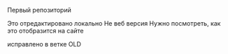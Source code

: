 Первый  репозиторий 

Это отредактировано локально
Не веб версия
 Нужно посмотреть, как это отобразится на сайте 

 исправлено в ветке OLD
